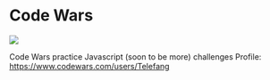 # Code Wars

<img src="https://www.codewars.com/users/Telefang/badges/small"></img>

Code Wars practice Javascript (soon to be more) challenges
Profile:
https://www.codewars.com/users/Telefang
